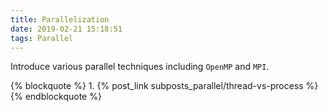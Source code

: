 ```yaml
---
title: Parallelization
date: 2019-02-21 15:18:51
tags: Parallel
---
```

Introduce various parallel techniques including `OpenMP` and `MPI`.

{% blockquote %}
	1. {% post_link subposts_parallel/thread-vs-process %}
{% endblockquote %}
